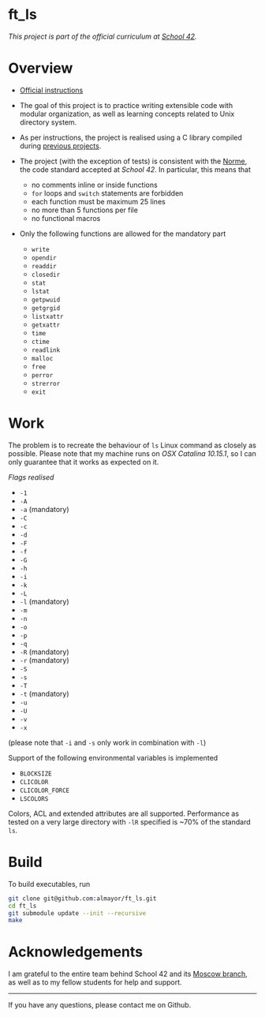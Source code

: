 # ft_ls

*This project is part of the official curriculum at [School 42](https://en.wikipedia.org/wiki/42_(school)).*

# Overview


* [Official instructions](docs/ft_ls.en.pdf)
* The goal of this project is to practice writing extensible code with modular organization, as well as learning concepts related to Unix directory system.
* As per instructions, the project is realised using a C library compiled during [previous projects](http://github.com/almayor/libftprintfgnl).
* The project (with the exception of tests) is consistent with the [Norme](docs/norme.en.pdf), the code standard accepted at *School 42*. In particular, this means that
	* no comments inline or inside functions
	* `for` loops and `switch` statements are forbidden
	* each function must be maximum 25 lines
	* no more than 5 functions per file
	* no functional macros
* Only the following functions are allowed for the mandatory part

	* `write`
	* `opendir`
	* `readdir`
	* `closedir`
	* `stat`
	* `lstat`
	* `getpwuid`
	* `getgrgid`
	* `listxattr`
	* `getxattr`
	* `time`
	* `ctime`
	* `readlink`
	* `malloc`
	* `free`
	* `perror`
	* `strerror`
	* `exit`

# Work

The problem is to recreate the behaviour of `ls` Linux command as closely as possible. Please note that my machine runs on *OSX Catalina  10.15.1*, so I can only guarantee that it works as expected on it.

_Flags realised_

* `-1`
* `-A`
* `-a` (mandatory)
* `-C`
* `-c`
* `-d`
* `-F`
* `-f`
* `-G`
* `-h`
* `-i`
* `-k`
* `-L`
* `-l` (mandatory)
* `-m`
* `-n`
* `-o`
* `-p`
* `-q`
* `-R` (mandatory)
* `-r` (mandatory)
* `-S`
* `-s`
* `-T`
* `-t` (mandatory)
* `-u`
* `-U`
* `-v`
* `-x`

(please note that `-i` and `-s` only work in combination with `-l`)

Support of the following environmental variables is implemented

* `BLOCKSIZE`
* `CLICOLOR`
* `CLICOLOR_FORCE`
* `LSCOLORS`

Colors, ACL and extended attributes are all supported. Performance as tested on a very large directory with `-lR` specified is ~70% of the standard `ls`.

# Build

To build executables, run

```sh
git clone git@github.com:almayor/ft_ls.git
cd ft_ls
git submodule update --init --recursive
make
```

# Acknowledgements

I am grateful to the entire team behind School 42 and its [Moscow branch](https://21-school.ru
), as well as to my fellow students for help and support.

---
If you have any questions, please contact me on Github.
